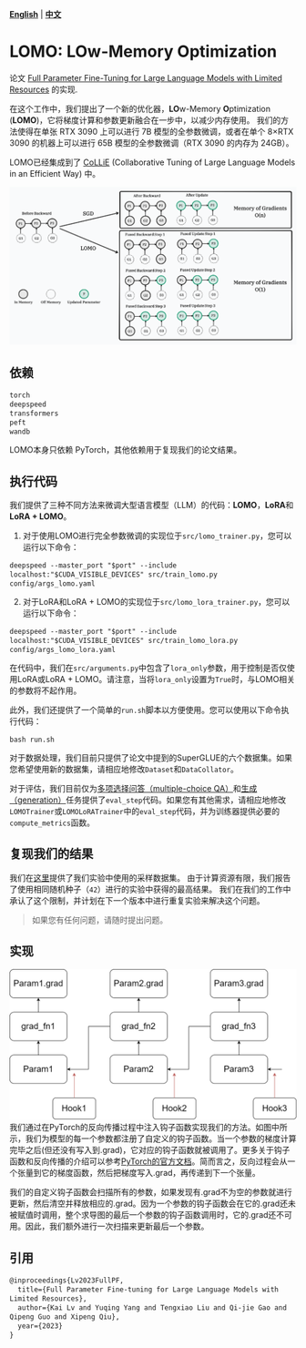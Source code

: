 [**English**](./README.md) | [**中文**](./README_ZH.md)

# LOMO: LOw-Memory Optimization

论文 [Full Parameter Fine-Tuning for Large Language Models with Limited Resources](https://arxiv.org/pdf/2306.09782.pdf) 的实现.

在这个工作中，我们提出了一个新的优化器，**LO**w-Memory **O**ptimization (**LOMO**)，它将梯度计算和参数更新融合在一步中，以减少内存使用。
我们的方法使得在单张 RTX 3090 上可以进行 7B 模型的全参数微调，或者在单个 8×RTX 3090 的机器上可以进行 65B 模型的全参数微调（RTX 3090 的内存为 24GB）。

LOMO已经集成到了 [CoLLiE](https://github.com/OpenLMLab/collie) (Collaborative Tuning of Large Language Models in an Efficient Way) 中。

![LOMO](assets/LOMO.png)

## 依赖
```shell
torch
deepspeed
transformers
peft
wandb
```
LOMO本身只依赖 PyTorch，其他依赖用于复现我们的论文结果。

## 执行代码

我们提供了三种不同方法来微调大型语言模型（LLM）的代码：**LOMO**，**LoRA**和**LoRA + LOMO**。

1. 对于使用LOMO进行完全参数微调的实现位于`src/lomo_trainer.py`，您可以运行以下命令：
```shell
deepspeed --master_port "$port" --include localhost:"$CUDA_VISIBLE_DEVICES" src/train_lomo.py config/args_lomo.yaml
```

2. 对于LoRA和LoRA + LOMO的实现位于`src/lomo_lora_trainer.py`，您可以运行以下命令：
```shell
deepspeed --master_port "$port" --include localhost:"$CUDA_VISIBLE_DEVICES" src/train_lomo_lora.py config/args_lomo_lora.yaml
```
在代码中，我们在`src/arguments.py`中包含了`lora_only`参数，用于控制是否仅使用LoRA或LoRA + LOMO。请注意，当将`lora_only`设置为`True`时，与LOMO相关的参数将不起作用。

此外，我们还提供了一个简单的`run.sh`脚本以方便使用。您可以使用以下命令执行代码：
```shell
bash run.sh
```

对于数据处理，我们目前只提供了论文中提到的SuperGLUE的六个数据集。如果您希望使用新的数据集，请相应地修改`Dataset`和`DataCollator`。

对于评估，我们目前仅为[多项选择问答（multiple-choice QA）](https://github.com/OpenLMLab/LOMO/blob/91cc71387d0a576c000a7dc568543c4ef22401db/src/lomo_trainer.py#L259-L276)和[生成（generation）](https://github.com/OpenLMLab/LOMO/blob/91cc71387d0a576c000a7dc568543c4ef22401db/src/lomo_trainer.py#L278-L297)任务提供了`eval_step`代码。如果您有其他需求，请相应地修改`LOMOTrainer`或`LOMOLoRATrainer`中的`eval_step`代码，并为训练器提供必要的`compute_metrics`函数。

## 复现我们的结果
我们在[这里](https://drive.google.com/drive/folders/1zV7sXvU7YHKWyS3fYV0yyi7FyTjIpEuO?usp=sharing)提供了我们实验中使用的采样数据集。
由于计算资源有限，我们报告了使用相同随机种子（`42`）进行的实验中获得的最高结果。
我们在我们的工作中承认了这个限制，并计划在下一个版本中进行重复实验来解决这个问题。

> 如果您有任何问题，请随时提出问题。

## 实现
![Hook function](assets/hook_func.png)
我们通过在PyTorch的反向传播过程中注入钩子函数实现我们的方法。如图中所示，我们为模型的每一个参数都注册了自定义的钩子函数。当一个参数的梯度计算完毕之后(但还没有写入到.grad)，它对应的钩子函数就被调用了。更多关于钩子函数和反向传播的介绍可以参考[PyTorch的官方文档](https://pytorch.org/docs/stable/notes/autograd.html#backward-hooks-execution)。简而言之，反向过程会从一个张量到它的梯度函数，然后把梯度写入.grad，再传递到下一个张量。

我们的自定义钩子函数会扫描所有的参数，如果发现有.grad不为空的参数就进行更新，然后清空并释放相应的.grad。因为一个参数的钩子函数会在它的.grad还未被赋值时调用，整个求导图的最后一个参数的钩子函数调用时，它的.grad还不可用。因此，我们额外进行一次扫描来更新最后一个参数。

## 引用
```text
@inproceedings{Lv2023FullPF,
  title={Full Parameter Fine-tuning for Large Language Models with Limited Resources},
  author={Kai Lv and Yuqing Yang and Tengxiao Liu and Qi-jie Gao and Qipeng Guo and Xipeng Qiu},
  year={2023}
}
```